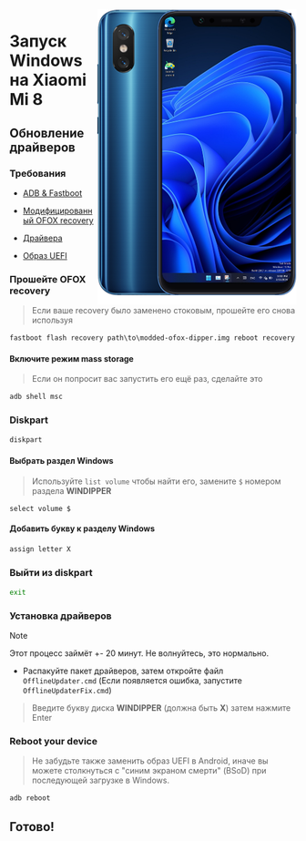 <img align="right" src="https://github.com/n00b69/woa-dipper/blob/main/dipper.png" width="350" alt="Windows 11 running on dipper">

# Запуск Windows на Xiaomi Mi 8

## Обновление драйверов 

### Требования
- [ADB & Fastboot](https://developer.android.com/studio/releases/platform-tools)

- [Модифицированный OFOX recovery](https://github.com/n00b69/woa-dipper/releases/download/Files/modded-ofox-dipper.img)
  
- [Драйвера](https://github.com/n00b69/woa-dipper/releases/tag/Drivers)
  
- [Образ UEFI](https://github.com/n00b69/woa-dipper/releases/tag/UEFI)

### Прошейте OFOX recovery
> Если ваше recovery было заменено стоковым, прошейте его снова используя
```cmd
fastboot flash recovery path\to\modded-ofox-dipper.img reboot recovery
```

#### Включите режим mass storage
> Если он попросит вас запустить его ещё раз, сделайте это
```cmd
adb shell msc
```

### Diskpart
```cmd
diskpart
```

#### Выбрать раздел Windows 
> Используйте `list volume` чтобы найти его, замените `$` номером раздела **WINDIPPER**
```diskpart
select volume $
```

#### Добавить букву к разделу Windows
```cmd
assign letter X
```

### Выйти из diskpart
```cmd
exit
```

### Установка драйверов 
> [!Note]
> Этот процесс займёт +- 20 минут. Не волнуйтесь, это нормально.

- Распакуйте пакет драйверов, затем откройте файл `OfflineUpdater.cmd` (Если появляется ошибка, запустите `OfflineUpdaterFix.cmd`)

> Введите букву диска **WINDIPPER** (должна быть **X**) затем нажмите Enter

### Reboot your device
> Не забудьте также заменить образ UEFI в Android, иначе вы можете столкнуться с "синим экраном смерти" (BSoD) при последующей загрузке в Windows.
```cmd
adb reboot
```

## Готово!





































